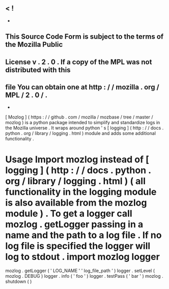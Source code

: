 <
!
-
-
This
Source
Code
Form
is
subject
to
the
terms
of
the
Mozilla
Public
-
License
v
.
2
.
0
.
If
a
copy
of
the
MPL
was
not
distributed
with
this
-
file
You
can
obtain
one
at
http
:
/
/
mozilla
.
org
/
MPL
/
2
.
0
/
.
-
-
>
[
Mozlog
]
(
https
:
/
/
github
.
com
/
mozilla
/
mozbase
/
tree
/
master
/
mozlog
)
is
a
python
package
intended
to
simplify
and
standardize
logs
in
the
Mozilla
universe
.
It
wraps
around
python
'
s
[
logging
]
(
http
:
/
/
docs
.
python
.
org
/
library
/
logging
.
html
)
module
and
adds
some
additional
functionality
.
#
Usage
Import
mozlog
instead
of
[
logging
]
(
http
:
/
/
docs
.
python
.
org
/
library
/
logging
.
html
)
(
all
functionality
in
the
logging
module
is
also
available
from
the
mozlog
module
)
.
To
get
a
logger
call
mozlog
.
getLogger
passing
in
a
name
and
the
path
to
a
log
file
.
If
no
log
file
is
specified
the
logger
will
log
to
stdout
.
import
mozlog
logger
=
mozlog
.
getLogger
(
'
LOG_NAME
'
'
log_file_path
'
)
logger
.
setLevel
(
mozlog
.
DEBUG
)
logger
.
info
(
'
foo
'
)
logger
.
testPass
(
'
bar
'
)
mozlog
.
shutdown
(
)
